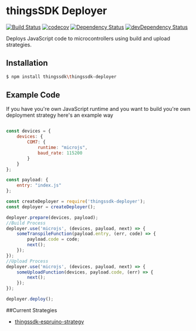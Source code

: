# thingsSDK Deployer

[![Build Status](https://travis-ci.org/thingsSDK/thingssdk-deployer.svg?branch=master)](https://travis-ci.org/thingsSDK/thingssdk-deployer)
[![codecov](https://codecov.io/gh/thingsSDK/thingssdk-deployer/branch/master/graph/badge.svg)](https://codecov.io/gh/thingsSDK/thingssdk-deployer)
[![Dependency Status](https://david-dm.org/thingssdk/thingssdk-deployer.svg)](https://david-dm.org/thingssdk/thingssdk-deployer)
[![devDependency Status](https://david-dm.org/thingssdk/thingssdk-deployer/dev-status.svg)](https://david-dm.org/thingssdk/thingssdk-deployer#info=devDependencies)


Deploys JavaScript code to microcontrollers using build and upload strategies.

## Installation

```bash
$ npm install thingssdk\thingssdk-deployer
```

## Example Code

If you have you're own JavaScript runtime and you want to build you're own deployment strategy here's an example way

```javascript

const devices = {
    devices: {
        COM7: {
            runtime: "microjs",
            baud_rate: 115200
        }
    }
};

const payload: {
    entry: "index.js"
};

const createDeployer = require('thingssdk-deployer');
const deployer = createDeployer();

deployer.prepare(devices, payload);
//Build Process
deployer.use('microjs', (devices, payload, next) => {
    someTranspileFunction(payload.entry, (err, code) => {
        payload.code = code;
        next();
    });
});
//Upload Process
deployer.use('microjs', (devices, payload, next) => {
    someUploadFunction(devices, payload.code, (err) => {
        next();
    });
});

deployer.deploy();

```

##Current Strategies

* [thingssdk-espruino-strategy](https://github.com/thingsSDK/thingssdk-espruino-strategy)
